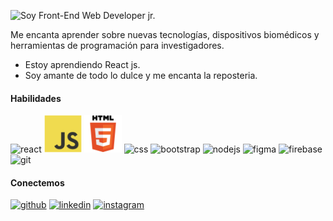 
![Soy Front-End Web Developer jr.](https://media-exp2.licdn.com/dms/image/C4E16AQEReK9g_Jwwgw/profile-displaybackgroundimage-shrink_200_800/0/1654526687002?e=1660780800&v=beta&t=gTPt8w7xM27_yBY5rhvYznswbUqOjEsf9eGmDdRpQ3s)

Me encanta aprender sobre nuevas tecnologías, dispositivos biomédicos y herramientas de programación para investigadores. 

- Estoy aprendiendo React js.
- Soy amante de todo lo dulce y me encanta la reposteria.

#### Habilidades
<img src='https://www.vectorlogo.zone/logos/reactjs/reactjs-icon.svg' alt='react' height='60'> <img src='https://raw.githubusercontent.com/devicons/devicon/master/icons/javascript/javascript-original.svg' alt='javascript' height='60'> <img src='https://raw.githubusercontent.com/devicons/devicon/master/icons/html5/html5-original-wordmark.svg' alt='html' height='60'> <img src='https://www.vectorlogo.zone/logos/w3_css/w3_css-official.svg' alt='css' height='60'> <img src='https://cdn.jsdelivr.net/npm/simple-icons@3.0.1/icons/bootstrap.svg' alt='bootstrap' height='60'> <img src='https://www.vectorlogo.zone/logos/nodejs/nodejs-ar21.svg' alt='nodejs' height='60'> <img src='https://www.vectorlogo.zone/logos/figma/figma-icon.svg' alt='figma' height='60'>
<img src='https://www.vectorlogo.zone/logos/firebase/firebase-icon.svg' alt='firebase' height='60'> <img src='https://www.vectorlogo.zone/logos/git-scm/git-scm-icon.svg' alt='git' height='60'>

#### Conectemos
[<img src='https://cdn.jsdelivr.net/npm/simple-icons@3.0.1/icons/github.svg' alt='github' height='40'>](https://github.com/yaisa03)  [<img src='https://cdn.jsdelivr.net/npm/simple-icons@3.0.1/icons/linkedin.svg' alt='linkedin' height='40'>](https://www.linkedin.com/in/yaisa-arteaga/)  [<img src='https://cdn.jsdelivr.net/npm/simple-icons@3.0.1/icons/instagram.svg' alt='instagram' height='40'>](https://www.instagram.com/lovely_yaisa/)  
